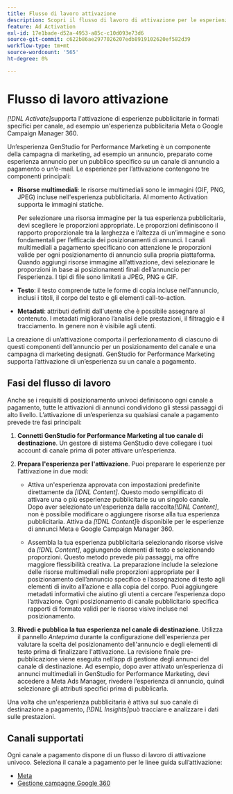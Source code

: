 ```yaml
---
title: Flusso di lavoro attivazione
description: Scopri il flusso di lavoro di attivazione per le esperienze pubblicitarie.
feature: Ad Activation
exl-id: 17e1bade-d52a-4953-a85c-c10d093e73d6
source-git-commit: c622b86ae2977026207edb8919102620ef582d39
workflow-type: tm+mt
source-wordcount: '565'
ht-degree: 0%

---
```


# Flusso di lavoro attivazione

_[!DNL Activate]_&#x200B;supporta l&#39;attivazione di esperienze pubblicitarie in formati specifici per canale, ad esempio un&#39;esperienza pubblicitaria Meta o Google Campaign Manager 360.

Un’esperienza GenStudio for Performance Marketing è un componente della campagna di marketing, ad esempio un annuncio, preparato come esperienza annuncio per un pubblico specifico su un canale di annuncio a pagamento o un’e-mail. Le esperienze per l’attivazione contengono tre componenti principali:

* **Risorse multimediali**: le risorse multimediali sono le immagini (GIF, PNG, JPEG) incluse nell&#39;esperienza pubblicitaria. Al momento Activation supporta le immagini statiche.

  Per selezionare una risorsa immagine per la tua esperienza pubblicitaria, devi scegliere le proporzioni appropriate. Le proporzioni definiscono il rapporto proporzionale tra la larghezza e l’altezza di un’immagine e sono fondamentali per l’efficacia dei posizionamenti di annunci. I canali multimediali a pagamento specificano con attenzione le proporzioni valide per ogni posizionamento di annuncio sulla propria piattaforma. Quando aggiungi risorse immagine all’attivazione, devi selezionare le proporzioni in base ai posizionamenti finali dell’annuncio per l’esperienza. I tipi di file sono limitati a JPEG, PNG e GIF.

* **Testo**: il testo comprende tutte le forme di copia incluse nell&#39;annuncio, inclusi i titoli, il corpo del testo e gli elementi call-to-action.

* **Metadati**: attributi definiti dall&#39;utente che è possibile assegnare al contenuto. I metadati migliorano l’analisi delle prestazioni, il filtraggio e il tracciamento. In genere non è visibile agli utenti.

La creazione di un’attivazione comporta il perfezionamento di ciascuno di questi componenti dell’annuncio per un posizionamento del canale e una campagna di marketing designati. GenStudio for Performance Marketing supporta l’attivazione di un’esperienza su un canale a pagamento.

## Fasi del flusso di lavoro

Anche se i requisiti di posizionamento univoci definiscono ogni canale a pagamento, tutte le attivazioni di annunci condividono gli stessi passaggi di alto livello. L’attivazione di un’esperienza su qualsiasi canale a pagamento prevede tre fasi principali:

1. **Connetti GenStudio for Performance Marketing al tuo canale di destinazione**. Un gestore di sistema GenStudio deve collegare i tuoi account di canale prima di poter attivare un’esperienza.

1. **Prepara l&#39;esperienza per l&#39;attivazione**. Puoi preparare le esperienze per l’attivazione in due modi:

   * Attiva un&#39;esperienza approvata con impostazioni predefinite direttamente da _[!DNL Content]_. Questo modo semplificato di attivare una o più esperienze pubblicitarie su un singolo canale. Dopo aver selezionato un&#39;esperienza dalla raccolta&#x200B;_[!DNL Content]_, non è possibile modificare o aggiungere risorse alla tua esperienza pubblicitaria. Attiva da _[!DNL Content]_&#x200B;è disponibile per le esperienze di annunci Meta e Google Campaign Manager 360.

   * Assembla la tua esperienza pubblicitaria selezionando risorse visive da _[!DNL Content]_, aggiungendo elementi di testo e selezionando proporzioni. Questo metodo prevede più passaggi, ma offre maggiore flessibilità creativa. La preparazione include la selezione delle risorse multimediali nelle proporzioni appropriate per il posizionamento dell’annuncio specifico e l’assegnazione di testo agli elementi di invito all’azione e alla copia del corpo. Puoi aggiungere metadati informativi che aiutino gli utenti a cercare l’esperienza dopo l’attivazione. Ogni posizionamento di canale pubblicitario specifica rapporti di formato validi per le risorse visive incluse nel posizionamento.

1. **Rivedi e pubblica la tua esperienza nel canale di destinazione**. Utilizza il pannello _Anteprima_ durante la configurazione dell&#39;esperienza per valutare la scelta del posizionamento dell&#39;annuncio e degli elementi di testo prima di finalizzare l&#39;attivazione. La revisione finale pre-pubblicazione viene eseguita nell’app di gestione degli annunci del canale di destinazione. Ad esempio, dopo aver attivato un’esperienza di annunci multimediali in GenStudio for Performance Marketing, devi accedere a Meta Ads Manager, rivedere l’esperienza di annuncio, quindi selezionare gli attributi specifici prima di pubblicarla.

Una volta che un&#39;esperienza pubblicitaria è attiva sul suo canale di destinazione a pagamento, _[!DNL Insights]_&#x200B;può tracciare e analizzare i dati sulle prestazioni.

## Canali supportati

Ogni canale a pagamento dispone di un flusso di lavoro di attivazione univoco. Seleziona il canale a pagamento per le linee guida sull’attivazione:

* [Meta](/help/user-guide/activation/activate-meta-ad.md)
* [Gestione campagne Google 360](/help/user-guide/activation/activate-cm360-ad.md)
